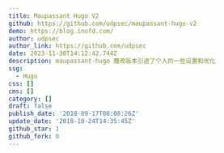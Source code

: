 ```yaml
---
title: Maupassant Hugo V2
github: https://github.com/udpsec/maupassant-hugo-v2
demo: https://blog.inofd.com/
author: udpsec
author_link: https://github.com/udpsec
date: 2023-11-30T14:12:42.744Z
description: maupassant-hugo 魔改版本引进了个人的一些设置和优化
ssg:
  - Hugo
css: []
cms: []
category: []
draft: false
publish_date: '2018-09-17T08:08:26Z'
update_date: '2018-10-24T14:35:45Z'
github_star: 1
github_fork: 0
---
```

